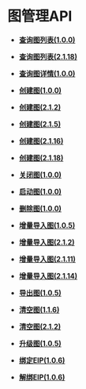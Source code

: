 # 图管理API<a name="ges_03_0015"></a>

-   **[查询图列表\(1.0.0\)](查询图列表(1-0-0).md)**  

-   **[查询图列表\(2.1.18\)](查询图列表(2-1-18).md)**  

-   **[查询图详情\(1.0.0\)](查询图详情(1-0-0).md)**  

-   **[创建图\(1.0.0\)](创建图(1-0-0).md)**  

-   **[创建图\(2.1.2\)](创建图(2-1-2).md)**  

-   **[创建图\(2.1.5\)](创建图(2-1-5).md)**  

-   **[创建图\(2.1.16\)](创建图(2-1-16).md)**  

-   **[创建图\(2.1.18\)](创建图(2-1-18).md)**  

-   **[关闭图\(1.0.0\)](关闭图(1-0-0).md)**  

-   **[启动图\(1.0.0\)](启动图(1-0-0).md)**  

-   **[删除图\(1.0.0\)](删除图(1-0-0).md)**  

-   **[增量导入图\(1.0.5\)](增量导入图(1-0-5).md)**  

-   **[增量导入图\(2.1.2\)](增量导入图(2-1-2).md)**  

-   **[增量导入图\(2.1.11\)](增量导入图(2-1-11).md)**  

-   **[增量导入图\(2.1.14\)](增量导入图(2-1-14).md)**  

-   **[导出图\(1.0.5\)](导出图(1-0-5).md)**  

-   **[清空图\(1.1.6\)](清空图(1-1-6).md)**  

-   **[清空图\(2.1.2\)](清空图(2-1-2).md)**  

-   **[升级图\(1.0.5\)](升级图(1-0-5).md)**  

-   **[绑定EIP\(1.0.6\)](绑定EIP(1-0-6).md)**  

-   **[解绑EIP\(1.0.6\)](解绑EIP(1-0-6).md)**  


